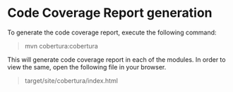 # Code Coverage Report generation

To generate the code coverage report, execute the following command:
> mvn cobertura:cobertura

This will generate code coverage report in each of the modules. In order to view the same, open the following file in your browser.
> target/site/cobertura/index.html
